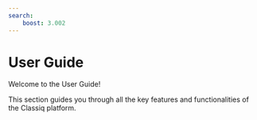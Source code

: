 ```yaml
---
search:
    boost: 3.002
---
```


# User Guide

Welcome to the User Guide!

This section guides you through all the key features and functionalities of the Classiq platform.
